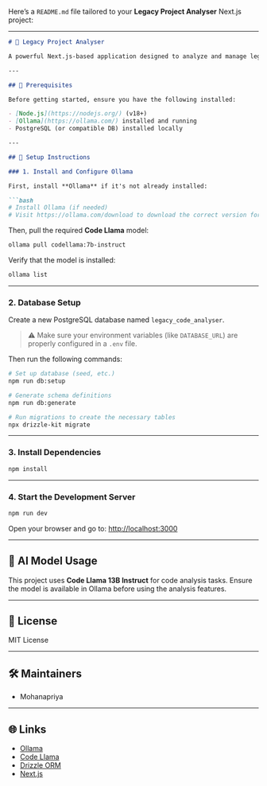 Here’s a `README.md` file tailored to your **Legacy Project Analyser** Next.js project:

---

````markdown
# 🧠 Legacy Project Analyser

A powerful Next.js-based application designed to analyze and manage legacy codebases using the Code Llama model via [Ollama](https://ollama.com/). This project also utilizes a PostgreSQL database with [Drizzle ORM](https://orm.drizzle.team/) for schema and migration handling.

---

## 🚀 Prerequisites

Before getting started, ensure you have the following installed:

- [Node.js](https://nodejs.org/) (v18+)
- [Ollama](https://ollama.com/) installed and running
- PostgreSQL (or compatible DB) installed locally

---

## 🔧 Setup Instructions

### 1. Install and Configure Ollama

First, install **Ollama** if it's not already installed:

```bash
# Install Ollama (if needed)
# Visit https://ollama.com/download to download the correct version for your OS
````

Then, pull the required **Code Llama** model:

```bash
ollama pull codellama:7b-instruct
```

Verify that the model is installed:

```bash
ollama list
```

---

### 2. Database Setup

Create a new PostgreSQL database named `legacy_code_analyser`.

> ⚠️ Make sure your environment variables (like `DATABASE_URL`) are properly configured in a `.env` file.

Then run the following commands:

```bash
# Set up database (seed, etc.)
npm run db:setup

# Generate schema definitions
npm run db:generate

# Run migrations to create the necessary tables
npx drizzle-kit migrate
```

---

### 3. Install Dependencies

```bash
npm install
```

---

### 4. Start the Development Server

```bash
npm run dev
```

Open your browser and go to: [http://localhost:3000](http://localhost:3000)


---

## 🤖 AI Model Usage

This project uses **Code Llama 13B Instruct** for code analysis tasks. Ensure the model is available in Ollama before using the analysis features.

---

## 📜 License

MIT License

---

## 🛠 Maintainers

* Mohanapriya 

---

## 🌐 Links

* [Ollama](https://ollama.com/)
* [Code Llama](https://ai.meta.com/research/publications/code-llama/)
* [Drizzle ORM](https://orm.drizzle.team/)
* [Next.js](https://nextjs.org/)

```
